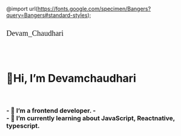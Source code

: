 @import url(https://fonts.google.com/specimen/Bangers?query=Bangers#standard-styles);

<h5 style="font:20px Bangers">Devam_Chaudhari</h5>
<br>
<h1>🙌Hi, I’m Devamchaudhari</h1>
<br>
<h3>
- 👀 I’m a frontend developer.
- <br>
- 🌱 I’m currently learning about JavaScript, Reactnative, typescript.
</h3>
<!---
Devamchaudhari/Devamchaudhari is a ✨ special ✨ repository because its `README.md` (this file) appears on your GitHub profile.
You can click the Preview link to take a look at your changes.
--->
